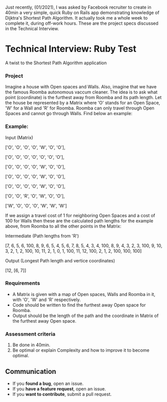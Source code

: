 Just recently, (01/2021), I was asked by Facebook recruiter to create in 40min a very simple, quick Ruby on Rails app demonstrating knowledge of Dijktra's Shortest Path Algorithm. It actually took me a whole week to complete it, during off-work hours. These are the project specs discussed in the Technical Interview.

# Technical Interview: Ruby Test #
A twist to the Shortest Path Algorithm application

### Project ###

Imagine a house with Open spaces and Walls. Also, imagine that we have the famous Roomba autonomous vaccum cleaner. The idea is to ask what point (coordinate) is the furthest away from Roomba and its path length. Let the house be represented by a Matrix where 'O' stands for an Open Space, 'W' for a Wall and 'R' for Roomba. Roomba can only travel through Open Spaces and cannot go through Walls. Find below an example:

### Example:
Input (Matrix)

  ['O', 'O', 'O', 'O', 'W', 'O', 'O'],

  ['O', 'O', 'O', 'O', 'O', 'O', 'O'],

  ['O', 'O', 'O', 'O', 'W', 'O', 'O'],

  ['O', 'O', 'O', 'O', 'W', 'O', 'O'],

  ['O', 'O', 'O', 'O', 'W', 'O', 'O'],

  ['O', 'O', 'R', 'O', 'W', 'O', 'O'],

  ['W', 'O', 'O', 'O', 'W', 'W', 'W']

If we assign a travel cost of 1 for neighboring Open Spaces and a cost of 100 for Walls then these are the calculated path lengths for the example above, from Roomba to all the other points in the Matrix:

Intermediate (Path lengths from 'R')

  [7, 6, 5, 6, 100, 8, 9, 6, 5, 4, 5, 6, 7, 8, 5, 4, 3, 4, 100, 8, 9, 4, 3, 2, 3, 100, 9, 10, 3, 2, 1, 2, 100, 10, 11, 2, 1, 0, 1, 100, 11, 12, 100, 2, 1, 2, 100, 100, 100]

Output (Longest Path length and vertice coordinates)

[12, [6, 7]]

### Requirements ###

- A Matrix is given with a map of Open spaces, Walls and Roomba in it, with 'O', 'W' and 'R' respectively.
- Code should be written to find the furthest away Open space for Roomba.
- Output should be the length of the path and the coordinate in Matrix of the furthest away Open space.

### Assessment criteria ###

1. Be done in 40min.
2. Be optimal or explain Complexity and how to improve it to become optimal.


## Communication

- If you **found a bug**, open an issue.
- If you **have a feature request**, open an issue.
- If you **want to contribute**, submit a pull request.
```
